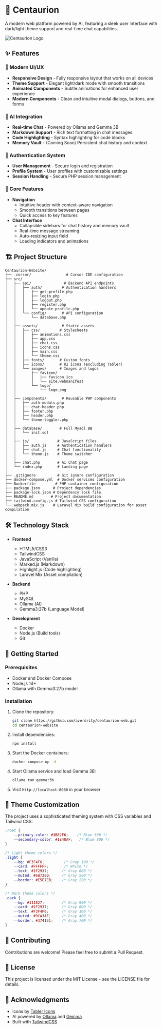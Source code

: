 # 🚀 Centaurion

A modern web platform powered by AI, featuring a sleek user interface with dark/light theme support and real-time chat capabilities.

![Centaurion Logo](src/assets/images/logo/logo.png)

## ✨ Features

### 🎨 Modern UI/UX
- **Responsive Design** - Fully responsive layout that works on all devices
- **Theme Support** - Elegant light/dark mode with smooth transitions
- **Animated Components** - Subtle animations for enhanced user experience
- **Modern Components** - Clean and intuitive modal dialogs, buttons, and forms

### 🤖 AI Integration
- **Real-time Chat** - Powered by Ollama and Gemma 3B
- **Markdown Support** - Rich text formatting in chat messages
- **Code Highlighting** - Syntax highlighting for code blocks
- **Memory Vault** - (Coming Soon) Persistent chat history and context

### 🔐 Authentication System
- **User Management** - Secure login and registration
- **Profile System** - User profiles with customizable settings
- **Session Handling** - Secure PHP session management

### 🎯 Core Features
- **Navigation**
  - Intuitive header with context-aware navigation
  - Smooth transitions between pages
  - Quick access to key features
- **Chat Interface**
  - Collapsible sidebars for chat history and memory vault
  - Real-time message streaming
  - Auto-resizing input field
  - Loading indicators and animations

## 🏗️ Project Structure
```
Centaurion-Website/
├── .cursor/                # Cursor IDE configuration
├── src/
│   ├── api/               # Backend API endpoints
│   │   ├── auth/         # Authentication handlers
│   │   │   ├── get-profile.php
│   │   │   ├── login.php
│   │   │   ├── logout.php
│   │   │   ├── register.php
│   │   │   └── update-profile.php
│   │   └── config/       # API configuration
│   │       └── database.php
│   │
│   ├── assets/           # Static assets
│   │   ├── css/         # Stylesheets
│   │   │   ├── animations.css
│   │   │   ├── app.css
│   │   │   ├── chat.css
│   │   │   ├── icons.css
│   │   │   ├── main.css
│   │   │   └── theme.css
│   │   ├── fonts/       # Custom fonts
│   │   ├── icons/       # UI icons (excluding Tabler)
│   │   └── images/      # Images and logos
│   │       ├── favicon/
│   │       │   ├── favicon.ico
│   │       │   └── site.webmanifest
│   │       └── logo/
│   │           └── logo.png
│   │
│   ├── components/       # Reusable PHP components
│   │   ├── auth-modals.php
│   │   ├── chat-header.php
│   │   ├── footer.php
│   │   ├── header.php
│   │   └── theme-toggler.php
│   │
│   ├── database/        # Full Mysql DB
│   │   └── init.sql
│   │
│   ├── js/             # JavaScript files
│   │   ├── auth.js     # Authentication handlers
│   │   ├── chat.js     # Chat functionality
│   │   └── theme.js    # Theme switcher
│   │
│   ├── chat.php        # AI Chat page
│   └── index.php       # Landing page
│
├── .gitignore          # Git ignore configuration
├── docker-compose.yml  # Docker services configuration
├── Dockerfile         # PHP container configuration
├── package.json      # Project dependencies
├── package-lock.json # Dependency lock file
├── README.md        # Project documentation
├── tailwind.config.js # Tailwind CSS configuration
└── webpack.mix.js    # Laravel Mix build configuration for asset compilation
```

## 🛠️ Technology Stack
- **Frontend**
  - HTML5/CSS3
  - TailwindCSS
  - JavaScript (Vanilla)
  - Marked.js (Markdown)
  - Highlight.js (Code highlighting)
  - Laravel Mix (Asset compilation)

- **Backend**
  - PHP
  - MySQL
  - Ollama (AI)
  - Gemma3:27b (Language Model)

- **Development**
  - Docker
  - Node.js (Build tools)
  - Git

## 🚀 Getting Started

### Prerequisites
- Docker and Docker Compose
- Node.js 14+
- Ollama with Gemma3:27b model

### Installation
1. Clone the repository:
   ```bash
   git clone https://github.com/averdrity/centaurion-web.git
   cd centaurion-website
   ```

2. Install dependencies:
   ```bash
   npm install
   ```

3. Start the Docker containers:
   ```bash
   docker-compose up -d
   ```

4. Start Ollama service and load Gemma 3B:
   ```bash
   ollama run gemma:3b
   ```

5. Visit `http://localhost:8080` in your browser

## 🎨 Theme Customization
The project uses a sophisticated theming system with CSS variables and Tailwind CSS:

```css
:root {
    --primary-color: #3B82F6;    /* Blue 500 */
    --secondary-color: #1E40AF;   /* Blue 800 */
}

/* Light theme colors */
.light {
    --bg: #F3F4F6;         /* Gray 100 */
    --card: #FFFFFF;       /* White */
    --text: #1F2937;      /* Gray 800 */
    --muted: #6B7280;     /* Gray 500 */
    --border: #E5E7EB;    /* Gray 200 */
}

/* Dark theme colors */
.dark {
    --bg: #111827;        /* Gray 900 */
    --card: #1F2937;      /* Gray 800 */
    --text: #F3F4F6;      /* Gray 100 */
    --muted: #9CA3AF;     /* Gray 400 */
    --border: #374151;    /* Gray 700 */
}
```

## 🤝 Contributing
Contributions are welcome! Please feel free to submit a Pull Request.

## 📝 License
This project is licensed under the MIT License - see the LICENSE file for details.

## 🙏 Acknowledgments
- Icons by [Tabler Icons](https://tabler-icons.io/)
- AI powered by [Ollama](https://ollama.ai/) and [Gemma](https://blog.google/technology/developers/gemma-open-models/)
- Built with [TailwindCSS](https://tailwindcss.com/) 